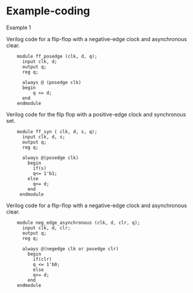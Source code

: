 # Example-coding
Example 1

Verilog code for a flip-flop with a negative-edge clock and asynchronous clear.


        module ff_posedge (clk, d, q);
          input clk, d;
          output q;
          reg q;
  
          always @ (posedge clk)
          begin 
              q <= d;
          end
        endmodule
        
 Verilog code for the flip flop with a positive-edge clock and synchronous set.
 
        module ff_syn ( clk, d, s, q);
          input clk, d, s;
          output q;
          reg q;
  
          always @(posedge clk)
            begin
              if(s) 
              q<= 1'b1;
            else
              q<= d;
            end
         endmodule
         
Verilog code for a flip-flop with a negative-edge clock and asynchronous clear.

        module neg_edge_asynchronous (clk, d, clr, q);
          input clk, d, clr;
          output q;
          reg q;
  
          always @(negedge clk or posedge clr)
            begin
              if(clr)
              q <= 1'b0;
              else
              q<= d;
            end
        endmodule
        
